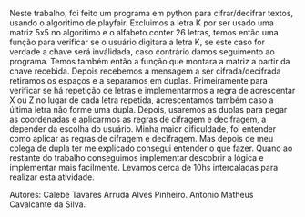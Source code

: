 Neste trabalho, foi feito um programa em python para cifrar/decifrar textos, usando o algoritimo de 
playfair. Excluimos a letra K por ser usado uma matriz 5x5 no algoritimo e o alfabeto conter 26 letras,
temos então uma função para verificar se o usuário digitara a letra K, se este caso for verdade a chave
será inválidada, caso contrário damos seguimento ao programa. Temos também então a função que montara a 
matriz a partir da chave recebida. Depois recebemos a mensagem a ser cifrada/decifrada retiramos os 
espaços e a separamos em duplas. Primeiramente para verificar se há repetição de letras e implementarmos
a regra de acrescentar X ou Z no lugar de cada letra repetida, acrescentamos também caso a última letra não
forme uma dupla. Depois, usaremos as duplas para pegar as coordenadas e aplicarmos as regras de cifragem e
decifragem, a depender da escolha do usuário.
Minha maior dificuldade, foi entender como aplicar as regras de cifragem e decifragem. Mas depois de meu 
colega de dupla ter me explicado consegui entender o que fazer. Quano ao restante do trabalho conseguimos 
implementar descobrir a lógica e implementar mais facilmente. Levamos cerca de 10hs intercaladas para 
realizar esta atividade.

Autores: Calebe Tavares Arruda Alves Pinheiro.
	 Antonio Matheus Cavalcante da Silva.
